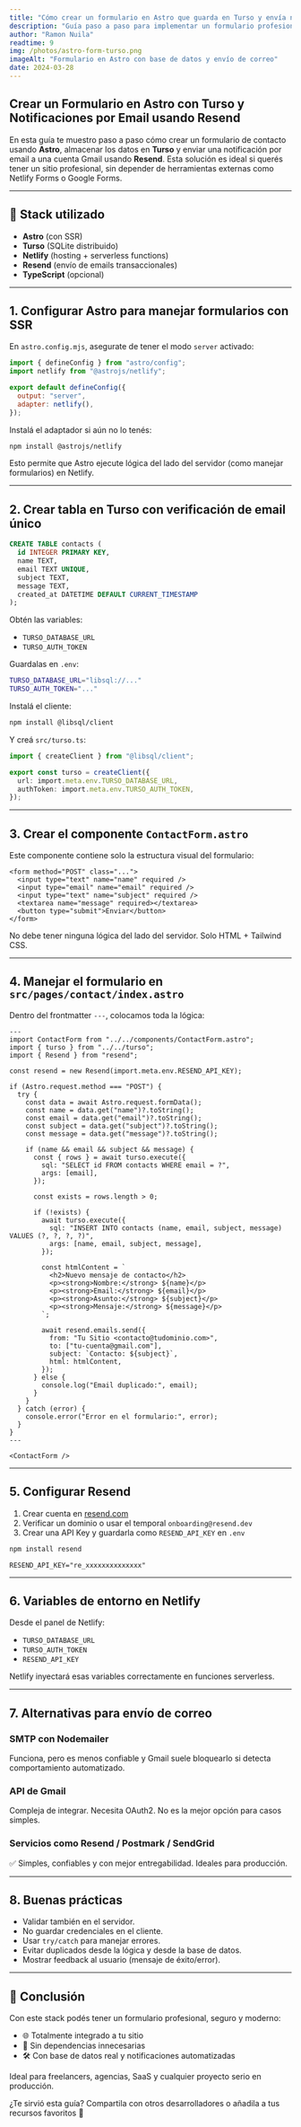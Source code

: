 ```yaml
---
title: "Cómo crear un formulario en Astro que guarda en Turso y envía notificaciones por email"
description: "Guía paso a paso para implementar un formulario profesional en Astro con base de datos en Turso y notificaciones automáticas usando Resend. Ideal para sitios modernos y rápidos."
author: "Ramon Nuila"
readtime: 9
img: /photos/astro-form-turso.png
imageAlt: "Formulario en Astro con base de datos y envío de correo"
date: 2024-03-28
---
```


## Crear un Formulario en Astro con Turso y Notificaciones por Email usando Resend

En esta guía te muestro paso a paso cómo crear un formulario de contacto usando **Astro**, almacenar los datos en **Turso** y enviar una notificación por email a una cuenta Gmail usando **Resend**. Esta solución es ideal si querés tener un sitio profesional, sin depender de herramientas externas como Netlify Forms o Google Forms.

---

## 🧩 Stack utilizado

- **Astro** (con SSR)
- **Turso** (SQLite distribuido)
- **Netlify** (hosting + serverless functions)
- **Resend** (envío de emails transaccionales)
- **TypeScript** (opcional)

---

## 1. Configurar Astro para manejar formularios con SSR

En `astro.config.mjs`, asegurate de tener el modo `server` activado:

```js
import { defineConfig } from "astro/config";
import netlify from "@astrojs/netlify";

export default defineConfig({
  output: "server",
  adapter: netlify(),
});
```

Instalá el adaptador si aún no lo tenés:

```bash
npm install @astrojs/netlify
```

Esto permite que Astro ejecute lógica del lado del servidor (como manejar formularios) en Netlify.

---

## 2. Crear tabla en Turso con verificación de email único

```sql
CREATE TABLE contacts (
  id INTEGER PRIMARY KEY,
  name TEXT,
  email TEXT UNIQUE,
  subject TEXT,
  message TEXT,
  created_at DATETIME DEFAULT CURRENT_TIMESTAMP
);
```

Obtén las variables:

- `TURSO_DATABASE_URL`
- `TURSO_AUTH_TOKEN`

Guardalas en `.env`:

```bash
TURSO_DATABASE_URL="libsql://..."
TURSO_AUTH_TOKEN="..."
```

Instalá el cliente:

```bash
npm install @libsql/client
```

Y creá `src/turso.ts`:

```ts
import { createClient } from "@libsql/client";

export const turso = createClient({
  url: import.meta.env.TURSO_DATABASE_URL,
  authToken: import.meta.env.TURSO_AUTH_TOKEN,
});
```

---

## 3. Crear el componente `ContactForm.astro`

Este componente contiene solo la estructura visual del formulario:

```astro
<form method="POST" class="...">
  <input type="text" name="name" required />
  <input type="email" name="email" required />
  <input type="text" name="subject" required />
  <textarea name="message" required></textarea>
  <button type="submit">Enviar</button>
</form>
```

No debe tener ninguna lógica del lado del servidor. Solo HTML + Tailwind CSS.

---

## 4. Manejar el formulario en `src/pages/contact/index.astro`

Dentro del frontmatter `---`, colocamos toda la lógica:

```astro
---
import ContactForm from "../../components/ContactForm.astro";
import { turso } from "../../turso";
import { Resend } from "resend";

const resend = new Resend(import.meta.env.RESEND_API_KEY);

if (Astro.request.method === "POST") {
  try {
    const data = await Astro.request.formData();
    const name = data.get("name")?.toString();
    const email = data.get("email")?.toString();
    const subject = data.get("subject")?.toString();
    const message = data.get("message")?.toString();

    if (name && email && subject && message) {
      const { rows } = await turso.execute({
        sql: "SELECT id FROM contacts WHERE email = ?",
        args: [email],
      });

      const exists = rows.length > 0;

      if (!exists) {
        await turso.execute({
          sql: "INSERT INTO contacts (name, email, subject, message) VALUES (?, ?, ?, ?)",
          args: [name, email, subject, message],
        });

        const htmlContent = `
          <h2>Nuevo mensaje de contacto</h2>
          <p><strong>Nombre:</strong> ${name}</p>
          <p><strong>Email:</strong> ${email}</p>
          <p><strong>Asunto:</strong> ${subject}</p>
          <p><strong>Mensaje:</strong> ${message}</p>
        `;

        await resend.emails.send({
          from: "Tu Sitio <contacto@tudominio.com>",
          to: ["tu-cuenta@gmail.com"],
          subject: `Contacto: ${subject}`,
          html: htmlContent,
        });
      } else {
        console.log("Email duplicado:", email);
      }
    }
  } catch (error) {
    console.error("Error en el formulario:", error);
  }
}
---

<ContactForm />
```

---

## 5. Configurar Resend

1. Crear cuenta en [resend.com](https://resend.com)
2. Verificar un dominio o usar el temporal `onboarding@resend.dev`
3. Crear una API Key y guardarla como `RESEND_API_KEY` en `.env`

```bash
npm install resend
```

```env
RESEND_API_KEY="re_xxxxxxxxxxxxxx"
```

---

## 6. Variables de entorno en Netlify

Desde el panel de Netlify:

- `TURSO_DATABASE_URL`
- `TURSO_AUTH_TOKEN`
- `RESEND_API_KEY`

Netlify inyectará esas variables correctamente en funciones serverless.

---

## 7. Alternativas para envío de correo

### SMTP con Nodemailer

Funciona, pero es menos confiable y Gmail suele bloquearlo si detecta comportamiento automatizado.

### API de Gmail

Compleja de integrar. Necesita OAuth2. No es la mejor opción para casos simples.

### Servicios como Resend / Postmark / SendGrid

✅ Simples, confiables y con mejor entregabilidad. Ideales para producción.

---

## 8. Buenas prácticas

- Validar también en el servidor.
- No guardar credenciales en el cliente.
- Usar `try/catch` para manejar errores.
- Evitar duplicados desde la lógica y desde la base de datos.
- Mostrar feedback al usuario (mensaje de éxito/error).

---

## 🚀 Conclusión

Con este stack podés tener un formulario profesional, seguro y moderno:

- 🌐 Totalmente integrado a tu sitio
- 🧠 Sin dependencias innecesarias
- 🛠️ Con base de datos real y notificaciones automatizadas

Ideal para freelancers, agencias, SaaS y cualquier proyecto serio en producción.

¿Te sirvió esta guía? Compartila con otros desarrolladores o añadila a tus recursos favoritos 💛
